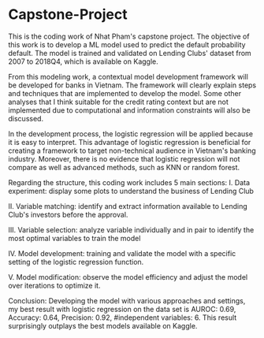 # Capstone-Project
This is the coding work of Nhat Pham's capstone project.
The objective of this work is to develop a ML model used to predict the default probability default. The model is trained and validated on Lending Clubs' dataset from 2007 to 2018Q4, which is available on Kaggle.

From this modeling work, a contextual model development framework will be developed for banks in Vietnam. The framework will clearly explain steps and techniques that are implemented to develop the model. Some other analyses that I think suitable for the credit rating context but are not implemented due to computational and information constraints will also be discussed.

In the development process, the logistic regression will be applied because it is easy to interpret. This advantage of logistic regression is beneficial for creating a framework to target non-technical audience in Vietnam's banking industry. Moreover, there is no evidence that logistic regression will not compare as well as advanced methods, such as KNN or random forest.

Regarding the structure, this coding work includes 5 main sections:
  I. Data experiment: display some plots to understand the business of Lending Club

  II. Variable matching: identify and extract information available to Lending Club's investors before the approval. 

  III. Variable selection: analyze variable individually and in pair to identify the most optimal variables to train the model 

  IV. Model development: training and validate the model with a specific setting of the logistic regression function.

  V. Model modification: observe the model efficiency and adjust the model over iterations to optimize it.

Conclusion:
Developing the model with various approaches and settings, my best result with logistic regression on the data set is AUROC: 0.69, Accuracy: 0.64, Precision: 0.92, #independent variables: 6. This result surprisingly outplays the best models available on Kaggle.
